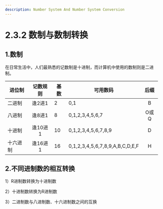 ```yaml
---
description: Number System And Number System Conversion
---
```


# 2.3.2 数制与数制转换

## 1.数制

在日常生活中，人们最熟悉的记数制是十进制，而计算机中使用的数制则是二进制。

| 进位制  |  记数规则 | 基数 | 可用数码                            |  后缀 |
| ---- | :---: | -- | ------------------------------- | :-: |
| 二进制  |  逢2进1 | 2  | 0,1                             |  B  |
| 八进制  |  逢8进1 | 8  | 0,1,2,3,4,5,6,7                 | O或Q |
| 十进制  | 逢10进1 | 10 | 0,1,2,3,4,5,6,7,8,9             |  D  |
| 十六进制 | 逢16进1 | 16 | 0,1,2,3,4,5,6,7,8,9,A,B,C,D,E,F |  H  |

## 2.不同进制数的相互转换

1）R进制数转换为十进制数

2）十进制数转换为R进制数

3）二进制数与八进制数、十六进制数之间的互换
